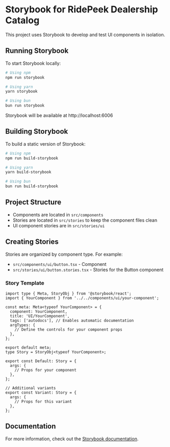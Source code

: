 # Storybook for RidePeek Dealership Catalog

This project uses Storybook to develop and test UI components in isolation.

## Running Storybook

To start Storybook locally:

```bash
# Using npm
npm run storybook

# Using yarn
yarn storybook

# Using bun
bun run storybook
```

Storybook will be available at http://localhost:6006

## Building Storybook

To build a static version of Storybook:

```bash
# Using npm
npm run build-storybook

# Using yarn
yarn build-storybook

# Using bun
bun run build-storybook
```

## Project Structure

- Components are located in `src/components`
- Stories are located in `src/stories` to keep the component files clean
- UI component stories are in `src/stories/ui`

## Creating Stories

Stories are organized by component type. For example:

- `src/components/ui/button.tsx` - Component 
- `src/stories/ui/button.stories.tsx` - Stories for the Button component

### Story Template

```tsx
import type { Meta, StoryObj } from '@storybook/react';
import { YourComponent } from '../../components/ui/your-component';

const meta: Meta<typeof YourComponent> = {
  component: YourComponent,
  title: 'UI/YourComponent',
  tags: ['autodocs'], // Enables automatic documentation
  argTypes: {
    // Define the controls for your component props
  },
};

export default meta;
type Story = StoryObj<typeof YourComponent>;

export const Default: Story = {
  args: {
    // Props for your component
  },
};

// Additional variants
export const Variant: Story = {
  args: {
    // Props for this variant
  },
};
```

## Documentation

For more information, check out the [Storybook documentation](https://storybook.js.org/docs). 